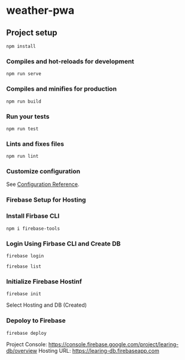 # weather-pwa

## Project setup
```
npm install
```

### Compiles and hot-reloads for development
```
npm run serve
```

### Compiles and minifies for production
```
npm run build
```

### Run your tests
```
npm run test
```

### Lints and fixes files
```
npm run lint
```

### Customize configuration
See [Configuration Reference](https://cli.vuejs.org/config/).


### Firebase Setup for Hosting

### Install Firbase CLI
```
npm i firebase-tools
```
### Login Using Firbase CLI and Create DB
```
firebase login
```
```
firebase list
```

### Initialize Firebase Hostinf
```
firebase init
```
Select Hosting and DB (Created)

### Depoloy to Firebase
```
firebase deploy
```

Project Console: https://console.firebase.google.com/project/learing-db/overview
Hosting URL: https://learing-db.firebaseapp.com